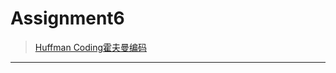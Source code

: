 # Assignment6
> [Huffman Coding霍夫曼编码](https://web.stanford.edu/class/archive/cs/cs106b/cs106b.1224/assignments/a9/)

---

